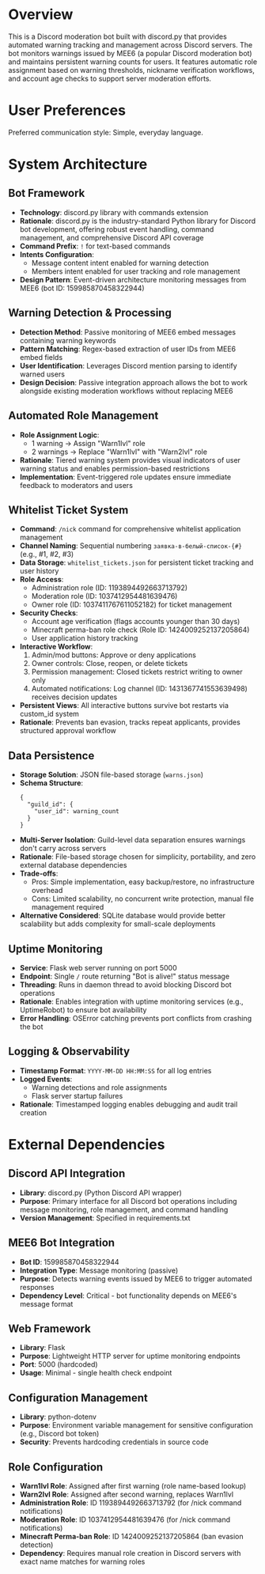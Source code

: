 # Overview

This is a Discord moderation bot built with discord.py that provides automated warning tracking and management across Discord servers. The bot monitors warnings issued by MEE6 (a popular Discord moderation bot) and maintains persistent warning counts for users. It features automatic role assignment based on warning thresholds, nickname verification workflows, and account age checks to support server moderation efforts.

# User Preferences

Preferred communication style: Simple, everyday language.

# System Architecture

## Bot Framework
- **Technology**: discord.py library with commands extension
- **Rationale**: discord.py is the industry-standard Python library for Discord bot development, offering robust event handling, command management, and comprehensive Discord API coverage
- **Command Prefix**: `!` for text-based commands
- **Intents Configuration**: 
  - Message content intent enabled for warning detection
  - Members intent enabled for user tracking and role management
- **Design Pattern**: Event-driven architecture monitoring messages from MEE6 (bot ID: 159985870458322944)

## Warning Detection & Processing
- **Detection Method**: Passive monitoring of MEE6 embed messages containing warning keywords
- **Pattern Matching**: Regex-based extraction of user IDs from MEE6 embed fields
- **User Identification**: Leverages Discord mention parsing to identify warned users
- **Design Decision**: Passive integration approach allows the bot to work alongside existing moderation workflows without replacing MEE6

## Automated Role Management
- **Role Assignment Logic**:
  - 1 warning → Assign "Warn1lvl" role
  - 2 warnings → Replace "Warn1lvl" with "Warn2lvl" role
- **Rationale**: Tiered warning system provides visual indicators of user warning status and enables permission-based restrictions
- **Implementation**: Event-triggered role updates ensure immediate feedback to moderators and users

## Whitelist Ticket System
- **Command**: `/nick` command for comprehensive whitelist application management
- **Channel Naming**: Sequential numbering `заявка-в-белый-список-{#}` (e.g., #1, #2, #3)
- **Data Storage**: `whitelist_tickets.json` for persistent ticket tracking and user history
- **Role Access**: 
  - Administration role (ID: 1193894492663713792)
  - Moderation role (ID: 1037412954481639476)
  - Owner role (ID: 1037411767611052182) for ticket management
- **Security Checks**:
  - Account age verification (flags accounts younger than 30 days)
  - Minecraft perma-ban role check (Role ID: 1424009252137205864)
  - User application history tracking
- **Interactive Workflow**:
  1. Admin/mod buttons: Approve or deny applications
  2. Owner controls: Close, reopen, or delete tickets
  3. Permission management: Closed tickets restrict writing to owner only
  4. Automated notifications: Log channel (ID: 1431367741553639498) receives decision updates
- **Persistent Views**: All interactive buttons survive bot restarts via custom_id system
- **Rationale**: Prevents ban evasion, tracks repeat applicants, provides structured approval workflow

## Data Persistence
- **Storage Solution**: JSON file-based storage (`warns.json`)
- **Schema Structure**: 
  ```
  {
    "guild_id": {
      "user_id": warning_count
    }
  }
  ```
- **Multi-Server Isolation**: Guild-level data separation ensures warnings don't carry across servers
- **Rationale**: File-based storage chosen for simplicity, portability, and zero external database dependencies
- **Trade-offs**:
  - Pros: Simple implementation, easy backup/restore, no infrastructure overhead
  - Cons: Limited scalability, no concurrent write protection, manual file management required
- **Alternative Considered**: SQLite database would provide better scalability but adds complexity for small-scale deployments

## Uptime Monitoring
- **Service**: Flask web server running on port 5000
- **Endpoint**: Single `/` route returning "Bot is alive!" status message
- **Threading**: Runs in daemon thread to avoid blocking Discord bot operations
- **Rationale**: Enables integration with uptime monitoring services (e.g., UptimeRobot) to ensure bot availability
- **Error Handling**: OSError catching prevents port conflicts from crashing the bot

## Logging & Observability
- **Timestamp Format**: `YYYY-MM-DD HH:MM:SS` for all log entries
- **Logged Events**:
  - Warning detections and role assignments
  - Flask server startup failures
- **Rationale**: Timestamped logging enables debugging and audit trail creation

# External Dependencies

## Discord API Integration
- **Library**: discord.py (Python Discord API wrapper)
- **Purpose**: Primary interface for all Discord bot operations including message monitoring, role management, and command handling
- **Version Management**: Specified in requirements.txt

## MEE6 Bot Integration
- **Bot ID**: 159985870458322944
- **Integration Type**: Message monitoring (passive)
- **Purpose**: Detects warning events issued by MEE6 to trigger automated responses
- **Dependency Level**: Critical - bot functionality depends on MEE6's message format

## Web Framework
- **Library**: Flask
- **Purpose**: Lightweight HTTP server for uptime monitoring endpoints
- **Port**: 5000 (hardcoded)
- **Usage**: Minimal - single health check endpoint

## Configuration Management
- **Library**: python-dotenv
- **Purpose**: Environment variable management for sensitive configuration (e.g., Discord bot token)
- **Security**: Prevents hardcoding credentials in source code

## Role Configuration
- **Warn1lvl Role**: Assigned after first warning (role name-based lookup)
- **Warn2lvl Role**: Assigned after second warning, replaces Warn1lvl
- **Administration Role**: ID 1193894492663713792 (for /nick command notifications)
- **Moderation Role**: ID 1037412954481639476 (for /nick command notifications)
- **Minecraft Perma-ban Role**: ID 1424009252137205864 (ban evasion detection)
- **Dependency**: Requires manual role creation in Discord servers with exact name matches for warning roles